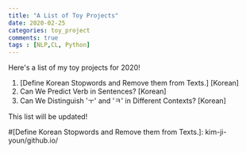 ```yaml
---
title: "A List of Toy Projects"
date: 2020-02-25
categories: toy_project
comments: true
tags : [NLP,CL, Python]
---
```


Here's a list of my toy projects for 2020!   
1. [Define Korean Stopwords and Remove them from Texts.] [Korean]
2. Can We Predict Verb in Sentences? [Korean]
3. Can We Distinguish 'ㅜ' and 'ㅋ' in Different Contexts? [Korean]


This list will be updated!


#[Define Korean Stopwords and Remove them from Texts.]: kim-ji-youn/github.io/
